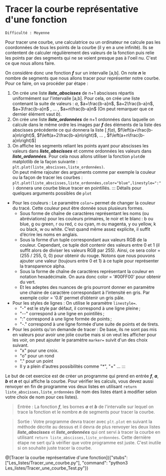 # Tracer la courbe représentative d'une fonction
`Difficulté : Moyenne`

Pour tracer une courbe, une calculatrice ou un ordinateur ne calcule pas les coordonnées de tous les points de la courbe (il y en a une infinité). Ils se contentent de calculer régulièrement des valeurs de la fonction puis relie les points par des segments qui ne se voient presque pas à l'oeil nu. C'est ce que nous allons faire.

On considère donc une fonction ***f*** sur un intervalle [a,b]. On note ***n*** le nombre de segments que nous allons tracer pour représenter notre courbe.
Pour ce faire, on va procéder par étape :
1. On crée une liste ***liste_abscisses*** de n+1 abscisses répartis uniformément sur l'intervalle [a,b]. Pour cela, on crée une liste contenant la suite de valeurs : $`a`$, $`a+\frac{b-a}n`$, $`a+2\frac{b-a}n`$, $`a+3\frac{b-a}n`$ , ... ,  $`a+n\frac{b-a}n`$ (On peut remarquer que ce dernier élément vaut $`b`$).
2. On crée une liste ***liste_ordonnées*** de n+1 ordonnées dans laquelle on calcule dans le même ordre les images par ***f*** des éléments de la liste des abscisses précédente ce qui donnera la liste [ $`f(a)`$, $`f\left(a+\frac{b-a}n\right)`$, $`f\left(a+2\frac{b-a}n\right)`$, ... ,  $`f\left(a+n\frac{b-a}n\right)`$]
3. On affiche les segments reliant les points ayant pour abscisses les valeurs dans ***liste_abscisses*** et comme ordonnées les valeurs dans ***liste_ordonnées***. Pour cela nous allons utiliser la fonction `plot`de matplotlib de la façon suivante : `plt.plot(liste_abscisses,liste_ordonnées)`.  
On peut même rajouter des arguments comme par exemple la couleur ou la façon de tracer les courbes :  
`plt.plot(liste_abscisses,liste_ordonnées,color="blue",linestyle=":")` donnera une courbe bleue tracer en pointillés.
::: Détails pour quelques arguments possibles de `plot`
+ Pour les couleurs : Le paramètre `color=` permet de changer la couleur du tracé. Cette couleur peut être donnée sous plusieurs formes.
    - Sous forme de chaîne de caractères représentant les noms (ou abréviations) pour les couleurs primaires, le noir et le blanc : b ou blue, g ou green, r ou red, c ou cyan, m ou magenta, y ou yellow, k ou black, w ou white. C’est quand même assez explicite, il suffit d’écrire les noms en anglais.
    - Sous la forme d’un tuple correspondant aux valeurs RGB de la couleur. Cependant, ce tuple doit contenir des valeurs entre 0 et 1 (il suffit alors de diviser les valeurs RGB par 255). Ainsi, ce sera color = (255 / 255, 0, 0) pour obtenir du rouge. Notons que nous pouvons ajouter une valeur (toujours entre 0 et 1) à ce tuple pour représenter la transparence alpha.
    - Sous la forme de chaîne de caractères représentant la couleur en notation hexadécimale. On aura donc color = '#00FF00' pour obtenir du vert.
    - Et les adeptes des nuances de gris pourront donner en paramètre une chaine de caractère correspondant à l’intensité en gris. Par exemple color = '0.8' permet d’obtenir un gris pâle.
+ Pour les styles de lignes : On utilise le paramètre `linestyle=`.
    - "-" est le style par défaut, il correspond à une ligne pleine ;
    - "--" correspond à une ligne en pointillés ;
    - ":" correspond à une ligne formée de points ;
    - "-." correspond à une ligne formée d’une suite de points et de tirets.
+ Pour les points qu'on demande de tracer : De base, ils ne sont pas mis en valeurs pour avoir une jolie courbe mais si on veut les afficher pour les voir, on peut ajouter le paramètre `marker=` suivit d'un des choix suivant.
    - "x" pour une croix.
    - "o" pour un rond
    - "." pour un point
    - Il y a plein d'autres possibilités comme "*", "+" ... 
:::

Le but de cet exercice est de créer un programme qui prend en entrée ***f***, ***a***, ***b*** et ***n*** et qui affiche la courbe. Pour vérifier les calculs, vous devez aussi renvoyer en fin de programme vos deux listes en utilisant `return liste_abscisses,liste_ordonnées` (le nom des listes étant à modifier selon votre choix de nom pour ces listes).

> Entrée : La fonction ***f***, les bornes ***a*** et ***b*** de l'intervalle sur lequel on trace la fonction et le nombre ***n*** de segments pour tracer la courbe.

> Sortie : Votre programme devra tracer avec `plt.plot` en suivant la méthode décrite au dessus et il devra de plus renvoyer les deux listes ***liste_abscisses*** et ***liste_ordonnées*** qui ont servi à tracer la courbe en utilisant `return liste_abscisses,liste_ordonnées`. Cette dernière étape ne sert qu'à vérifier que votre programme est juste. C'est inutile si on souhaite juste tracer la courbe.

@[Tracer la courbe représentative d'une fonction]({"stubs": ["Les_listes/Tracer_une_courbe.py"], "command": "python3 Les_listes/Tracer_une_courbe_Test.py"})
